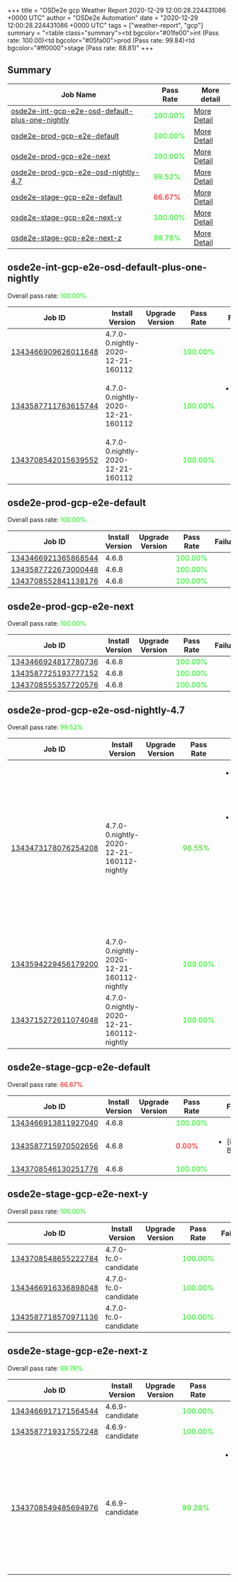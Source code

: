 +++
title = "OSDe2e gcp Weather Report 2020-12-29 12:00:28.224431086 +0000 UTC"
author = "OSDe2e Automation"
date = "2020-12-29 12:00:28.224431086 +0000 UTC"
tags = ["weather-report", "gcp"]
summary = "<table class=\"summary\"><tr><td bgcolor=\"#01fe00\"></td><td>int (Pass rate: 100.00)</td></tr><tr><td bgcolor=\"#05fa00\"></td><td>prod (Pass rate: 99.84)</td></tr><tr><td bgcolor=\"#ff0000\"></td><td>stage (Pass rate: 88.81)</td></tr></table>"
+++
## Summary

| Job Name | Pass Rate | More detail |
|----------|-----------|-------------|
|[osde2e-int-gcp-e2e-osd-default-plus-one-nightly](https://prow.svc.ci.openshift.org/?job=osde2e-int-gcp-e2e-osd-default-plus-one-nightly)| <span style="color:#01fe00;">100.00%</span>|[More Detail](#osde2e-int-gcp-e2e-osd-default-plus-one-nightly)|
|[osde2e-prod-gcp-e2e-default](https://prow.svc.ci.openshift.org/?job=osde2e-prod-gcp-e2e-default)| <span style="color:#01fe00;">100.00%</span>|[More Detail](#osde2e-prod-gcp-e2e-default)|
|[osde2e-prod-gcp-e2e-next](https://prow.svc.ci.openshift.org/?job=osde2e-prod-gcp-e2e-next)| <span style="color:#01fe00;">100.00%</span>|[More Detail](#osde2e-prod-gcp-e2e-next)|
|[osde2e-prod-gcp-e2e-osd-nightly-4.7](https://prow.svc.ci.openshift.org/?job=osde2e-prod-gcp-e2e-osd-nightly-4.7)| <span style="color:#0df200;">99.52%</span>|[More Detail](#osde2e-prod-gcp-e2e-osd-nightly-4.7)|
|[osde2e-stage-gcp-e2e-default](https://prow.svc.ci.openshift.org/?job=osde2e-stage-gcp-e2e-default)| <span style="color:#ff0000;">66.67%</span>|[More Detail](#osde2e-stage-gcp-e2e-default)|
|[osde2e-stage-gcp-e2e-next-y](https://prow.svc.ci.openshift.org/?job=osde2e-stage-gcp-e2e-next-y)| <span style="color:#01fe00;">100.00%</span>|[More Detail](#osde2e-stage-gcp-e2e-next-y)|
|[osde2e-stage-gcp-e2e-next-z](https://prow.svc.ci.openshift.org/?job=osde2e-stage-gcp-e2e-next-z)| <span style="color:#07f800;">99.76%</span>|[More Detail](#osde2e-stage-gcp-e2e-next-z)|



## osde2e-int-gcp-e2e-osd-default-plus-one-nightly

Overall pass rate: <span style="color:#01fe00;">100.00%</span>

| Job ID | Install Version | Upgrade Version | Pass Rate | Failures |
|--------|-----------------|-----------------|-----------|----------|
[1343466909626011648](https://prow.ci.openshift.org/view/gs/origin-ci-test/logs/osde2e-int-gcp-e2e-osd-default-plus-one-nightly/1343466909626011648) | 4.7.0-0.nightly-2020-12-21-160112 |  | <span style="color:#01fe00;">100.00%</span>|
[1343587711763615744](https://prow.ci.openshift.org/view/gs/origin-ci-test/logs/osde2e-int-gcp-e2e-osd-default-plus-one-nightly/1343587711763615744) | 4.7.0-0.nightly-2020-12-21-160112 |  | <span style="color:#01fe00;">100.00%</span>|<ul><li>[Log Metrics] cluster-mgmt-500</li></ul>
[1343708542015639552](https://prow.ci.openshift.org/view/gs/origin-ci-test/logs/osde2e-int-gcp-e2e-osd-default-plus-one-nightly/1343708542015639552) | 4.7.0-0.nightly-2020-12-21-160112 |  | <span style="color:#01fe00;">100.00%</span>|



## osde2e-prod-gcp-e2e-default

Overall pass rate: <span style="color:#01fe00;">100.00%</span>

| Job ID | Install Version | Upgrade Version | Pass Rate | Failures |
|--------|-----------------|-----------------|-----------|----------|
[1343466921365868544](https://prow.ci.openshift.org/view/gs/origin-ci-test/logs/osde2e-prod-gcp-e2e-default/1343466921365868544) | 4.6.8 |  | <span style="color:#01fe00;">100.00%</span>|
[1343587722673000448](https://prow.ci.openshift.org/view/gs/origin-ci-test/logs/osde2e-prod-gcp-e2e-default/1343587722673000448) | 4.6.8 |  | <span style="color:#01fe00;">100.00%</span>|
[1343708552841138176](https://prow.ci.openshift.org/view/gs/origin-ci-test/logs/osde2e-prod-gcp-e2e-default/1343708552841138176) | 4.6.8 |  | <span style="color:#01fe00;">100.00%</span>|



## osde2e-prod-gcp-e2e-next

Overall pass rate: <span style="color:#01fe00;">100.00%</span>

| Job ID | Install Version | Upgrade Version | Pass Rate | Failures |
|--------|-----------------|-----------------|-----------|----------|
[1343466924817780736](https://prow.ci.openshift.org/view/gs/origin-ci-test/logs/osde2e-prod-gcp-e2e-next/1343466924817780736) | 4.6.8 |  | <span style="color:#01fe00;">100.00%</span>|
[1343587725193777152](https://prow.ci.openshift.org/view/gs/origin-ci-test/logs/osde2e-prod-gcp-e2e-next/1343587725193777152) | 4.6.8 |  | <span style="color:#01fe00;">100.00%</span>|
[1343708555357720576](https://prow.ci.openshift.org/view/gs/origin-ci-test/logs/osde2e-prod-gcp-e2e-next/1343708555357720576) | 4.6.8 |  | <span style="color:#01fe00;">100.00%</span>|



## osde2e-prod-gcp-e2e-osd-nightly-4.7

Overall pass rate: <span style="color:#0df200;">99.52%</span>

| Job ID | Install Version | Upgrade Version | Pass Rate | Failures |
|--------|-----------------|-----------------|-----------|----------|
[1343473178076254208](https://prow.ci.openshift.org/view/gs/origin-ci-test/logs/osde2e-prod-gcp-e2e-osd-nightly-4.7/1343473178076254208) | 4.7.0-0.nightly-2020-12-21-160112-nightly |  | <span style="color:#25da00;">98.55%</span>|<ul><li>[install] [Suite: e2e] Cluster state should have no alerts</li><li>[install] [Suite: operators] [OSD] Configure AlertManager Operator Operator Upgrade should upgrade from the replaced version</li></ul>
[1343594229456179200](https://prow.ci.openshift.org/view/gs/origin-ci-test/logs/osde2e-prod-gcp-e2e-osd-nightly-4.7/1343594229456179200) | 4.7.0-0.nightly-2020-12-21-160112-nightly |  | <span style="color:#01fe00;">100.00%</span>|
[1343715272611074048](https://prow.ci.openshift.org/view/gs/origin-ci-test/logs/osde2e-prod-gcp-e2e-osd-nightly-4.7/1343715272611074048) | 4.7.0-0.nightly-2020-12-21-160112-nightly |  | <span style="color:#01fe00;">100.00%</span>|



## osde2e-stage-gcp-e2e-default

Overall pass rate: <span style="color:#ff0000;">66.67%</span>

| Job ID | Install Version | Upgrade Version | Pass Rate | Failures |
|--------|-----------------|-----------------|-----------|----------|
[1343466913811927040](https://prow.ci.openshift.org/view/gs/origin-ci-test/logs/osde2e-stage-gcp-e2e-default/1343466913811927040) | 4.6.8 |  | <span style="color:#01fe00;">100.00%</span>|
[1343587715970502656](https://prow.ci.openshift.org/view/gs/origin-ci-test/logs/osde2e-stage-gcp-e2e-default/1343587715970502656) | 4.6.8 |  | <span style="color:#ff0000;">0.00%</span>|<ul><li>[install] BeforeSuite</li></ul>
[1343708546130251776](https://prow.ci.openshift.org/view/gs/origin-ci-test/logs/osde2e-stage-gcp-e2e-default/1343708546130251776) | 4.6.8 |  | <span style="color:#01fe00;">100.00%</span>|



## osde2e-stage-gcp-e2e-next-y

Overall pass rate: <span style="color:#01fe00;">100.00%</span>

| Job ID | Install Version | Upgrade Version | Pass Rate | Failures |
|--------|-----------------|-----------------|-----------|----------|
[1343708548655222784](https://prow.ci.openshift.org/view/gs/origin-ci-test/logs/osde2e-stage-gcp-e2e-next-y/1343708548655222784) | 4.7.0-fc.0-candidate |  | <span style="color:#01fe00;">100.00%</span>|
[1343466916336898048](https://prow.ci.openshift.org/view/gs/origin-ci-test/logs/osde2e-stage-gcp-e2e-next-y/1343466916336898048) | 4.7.0-fc.0-candidate |  | <span style="color:#01fe00;">100.00%</span>|
[1343587718570971136](https://prow.ci.openshift.org/view/gs/origin-ci-test/logs/osde2e-stage-gcp-e2e-next-y/1343587718570971136) | 4.7.0-fc.0-candidate |  | <span style="color:#01fe00;">100.00%</span>|



## osde2e-stage-gcp-e2e-next-z

Overall pass rate: <span style="color:#07f800;">99.76%</span>

| Job ID | Install Version | Upgrade Version | Pass Rate | Failures |
|--------|-----------------|-----------------|-----------|----------|
[1343466917171564544](https://prow.ci.openshift.org/view/gs/origin-ci-test/logs/osde2e-stage-gcp-e2e-next-z/1343466917171564544) | 4.6.9-candidate |  | <span style="color:#01fe00;">100.00%</span>|
[1343587719317557248](https://prow.ci.openshift.org/view/gs/origin-ci-test/logs/osde2e-stage-gcp-e2e-next-z/1343587719317557248) | 4.6.9-candidate |  | <span style="color:#01fe00;">100.00%</span>|
[1343708549485694976](https://prow.ci.openshift.org/view/gs/origin-ci-test/logs/osde2e-stage-gcp-e2e-next-z/1343708549485694976) | 4.6.9-candidate |  | <span style="color:#13ec00;">99.28%</span>|<ul><li>[install] [Suite: operators] [OSD] Configure AlertManager Operator Operator Upgrade should upgrade from the replaced version</li></ul>



